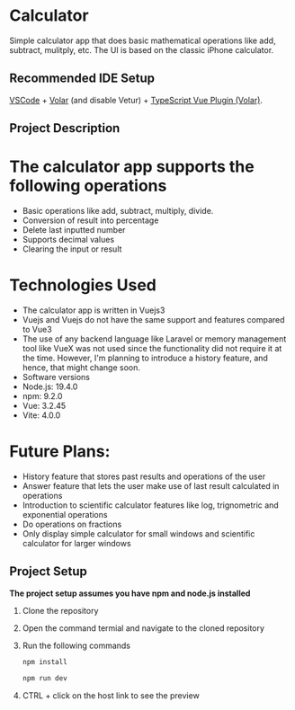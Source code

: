 # Calculator

Simple calculator app that does basic mathematical operations like add, subtract, mulitply, etc. The UI is based on the classic iPhone calculator.


## Recommended IDE Setup

[VSCode](https://code.visualstudio.com/) + [Volar](https://marketplace.visualstudio.com/items?itemName=Vue.volar) (and disable Vetur) + [TypeScript Vue Plugin (Volar)](https://marketplace.visualstudio.com/items?itemName=Vue.vscode-typescript-vue-plugin).

## Project Description

# The calculator app supports the following operations

- Basic operations like add, subtract, multiply, divide.
- Conversion of result into percentage
- Delete last inputted number
- Supports decimal values
- Clearing the input or result

# Technologies Used

- The calculator app is written in Vuejs3
- Vuejs and Vuejs do not have the same support and features compared to Vue3
- The use of any backend language like Laravel or memory management tool like VueX was not used since the functionality did not require it at the time. However, I'm planning to introduce a history feature, and hence, that might change soon. 
- Software versions
- Node.js: 19.4.0
- npm: 9.2.0
- Vue: 3.2.45
- Vite: 4.0.0

# Future Plans:

 - History feature that stores past results and operations of the user
 - Answer feature that lets the user make use of last result calculated in operations
 - Introduction to scientific calculator features like log, trignometric and exponential operations
 - Do operations on fractions
 - Only display simple calculator for small windows and scientific calculator for larger windows


## Project Setup

**The project setup assumes you have npm and node.js installed**



1. Clone the repository 
2. Open the command termial and navigate to the cloned repository
3. Run the following commands 
   
    ```sh
    npm install
    ```
     ```sh  
    npm run dev
    ```
4. CTRL + click on the host link to see the preview 


